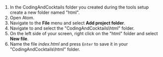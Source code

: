 1. In the CodingAndCocktails folder you created during the tools setup create a new folder named "html".
2. Open Atom.
3. Navigate to the **File** menu and select **Add project folder**.
4. Navigate to and select the "CodingAndCocktails\html" folder.
3. On the left side of your screen, right click on the "html" folder and select **New file**.
5. Name the file _index.html_ and press `Enter` to save it in your "CodingAndCocktails\html" folder.